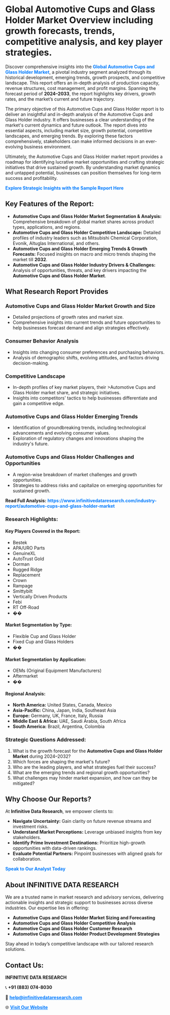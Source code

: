 <h1>Global Automotive Cups and Glass Holder Market Overview including growth forecasts, trends, competitive analysis, and key player strategies.</h1>
<p>
Discover comprehensive insights into the 
<a href="https://www.infinitivedataresearch.com/industry-report/automotive-cups-and-glass-holder-market" rel="dofollow" style="color: #007BFF; text-decoration: none;"><strong>Global Automotive Cups and Glass Holder Market</strong></a>, a pivotal industry segment analyzed through its historical development, emerging trends, growth prospects, and competitive landscape. This report offers an in-depth analysis of production capacity, revenue structures, cost management, and profit margins. Spanning the forecast period of <strong>2024–2033</strong>, the report highlights key drivers, growth rates, and the market’s current and future trajectory.
</p>
<p>
The primary objective of this Automotive Cups and Glass Holder report is to deliver an insightful and in-depth analysis of the Automotive Cups and Glass Holder industry. It offers businesses a clear understanding of the market's current dynamics and future outlook. The report dives into essential aspects, including market size, growth potential, competitive landscapes, and emerging trends. By exploring these factors comprehensively, stakeholders can make informed decisions in an ever-evolving business environment.
</p>
<p>
Ultimately, the Automotive Cups and Glass Holder market report provides a roadmap for identifying lucrative market opportunities and crafting strategic initiatives that drive sustained growth. By understanding market dynamics and untapped potential, businesses can position themselves for long-term success and profitability.
</p>
<p>
<a href="https://www.infinitivedataresearch.com/request-sample/reportId=109029" style="color: #007BFF; text-decoration: none;"><strong>Explore Strategic Insights with the Sample Report Here</strong></a>
</p>

<h2>Key Features of the Report:</h2>
<ul>
<li><strong>Automotive Cups and Glass Holder Market Segmentation & Analysis:</strong> Comprehensive breakdown of global market shares across product types, applications, and regions.</li>
<li><strong>Automotive Cups and Glass Holder Competitive Landscape:</strong> Detailed profiles of industry leaders such as Mitsubishi Chemical Corporation, Evonik, Altuglas International, and others.</li>
<li><strong>Automotive Cups and Glass Holder Emerging Trends & Growth Forecasts:</strong> Focused insights on macro and micro trends shaping the market till <strong>2032</strong>.</li>
<li><strong>Automotive Cups and Glass Holder Industry Drivers & Challenges:</strong> Analysis of opportunities, threats, and key drivers impacting the <strong>Automotive Cups and Glass Holder Market</strong>.</li>
</ul>

<h2>What Research Report Provides</h2>
<h3>Automotive Cups and Glass Holder Market Growth and Size</h3>
<ul>
<li>Detailed projections of growth rates and market size.</li>
<li>Comprehensive insights into current trends and future opportunities to help businesses forecast demand and align strategies effectively.</li>
</ul>

<h3>Consumer Behavior Analysis</h3>
<ul>
<li>Insights into changing consumer preferences and purchasing behaviors.</li>
<li>Analysis of demographic shifts, evolving attitudes, and factors driving decision-making.</li>
</ul>

<h3>Competitive Landscape</h3>
<ul>
<li>In-depth profiles of key market players, their >Automotive Cups and Glass Holder market share, and strategic initiatives.</li>
<li>Insights into competitors' tactics to help businesses differentiate and gain a competitive edge.</li>
</ul>

<h3>Automotive Cups and Glass Holder Emerging Trends</h3>
<ul>
<li>Identification of groundbreaking trends, including technological advancements and evolving consumer values.</li>
<li>Exploration of regulatory changes and innovations shaping the industry's future.</li>
</ul>

<h3>Automotive Cups and Glass Holder Challenges and Opportunities</h3>
<ul>
<li>A region-wise breakdown of market challenges and growth opportunities.</li>
<li>Strategies to address risks and capitalize on emerging opportunities for sustained growth.</li>
</ul>
<p><strong>Read Full Analysis:</strong> <a href="https://www.infinitivedataresearch.com/industry-report/automotive-cups-and-glass-holder-market" rel="dofollow" style="color: #007BFF; text-decoration: none;"><strong>https://www.infinitivedataresearch.com/industry-report/automotive-cups-and-glass-holder-market</strong></a></p>
<h3>Research Highlights:</h3>
<h4>Key Players Covered in the Report:</h4>
<ul><li>Bestek</li><li>APA/URO Parts</li><li>GenuineXL</li><li>AutoTrust Gold</li><li>Dorman</li><li>Rugged Ridge</li><li>Replacement</li><li>Crown</li><li>Rampage</li><li>Smittybilt</li><li>Vertically Driven Products</li><li>Febi</li><li>RT Off-Road</li><li>��</li></ul>
<h4>Market Segmentation by Type:</h4>
<ul><li>Flexible Cup and Glass Holder</li><li>Fixed Cup and Glass Holders</li><li>��</li></ul>
<h4>Market Segmentation by Application:</h4>
<ul><li>OEMs (Original Equipment Manufacturers)</li><li>Aftermarket</li><li>��</li></ul>

<h4>Regional Analysis:</h4>
<ul>
<li><strong>North America:</strong> United States, Canada, Mexico</li>
<li><strong>Asia-Pacific:</strong> China, Japan, India, Southeast Asia</li>
<li><strong>Europe:</strong> Germany, UK, France, Italy, Russia</li>
<li><strong>Middle East & Africa:</strong> UAE, Saudi Arabia, South Africa</li>
<li><strong>South America:</strong> Brazil, Argentina, Colombia</li>
</ul>

<h3>Strategic Questions Addressed:</h3>
<ol>
<li>What is the growth forecast for the <strong>Automotive Cups and Glass Holder Market</strong> during 2024–2032?</li>
<li>Which forces are shaping the market's future?</li>
<li>Who are the leading players, and what strategies fuel their success?</li>
<li>What are the emerging trends and regional growth opportunities?</li>
<li>What challenges may hinder market expansion, and how can they be mitigated?</li>
</ol>

<h2>Why Choose Our Reports?</h2>
<p>At <strong>Infinitive Data Research</strong>, we empower clients to:</p>
<ul>
<li><strong>Navigate Uncertainty:</strong> Gain clarity on future revenue streams and investment risks.</li>
<li><strong>Understand Market Perceptions:</strong> Leverage unbiased insights from key stakeholders.</li>
<li><strong>Identify Prime Investment Destinations:</strong> Prioritize high-growth opportunities with data-driven rankings.</li>
<li><strong>Evaluate Potential Partners:</strong> Pinpoint businesses with aligned goals for collaboration.</li>
</ul>
<p><a href="https://www.infinitivedataresearch.com/industry-report/automotive-cups-and-glass-holder-market" rel="dofollow" style="color: #007BFF; text-decoration: none;"><strong>Speak to Our Analyst Today</strong></a></p>

<h2>About INFINITIVE DATA RESEARCH</h2>
<p>We are a trusted name in market research and advisory services, delivering actionable insights and strategic support to businesses across diverse industries. Our expertise lies in offering:</p>
<ul>
<li><strong>Automotive Cups and Glass Holder Market Sizing and Forecasting</strong></li>
<li><strong>Automotive Cups and Glass Holder Competitive Analysis</strong></li>
<li><strong>Automotive Cups and Glass Holder Customer Research</strong></li>
<li><strong>Automotive Cups and Glass Holder Product Development Strategies</strong></li>
</ul>
<p>Stay ahead in today’s competitive landscape with our tailored research solutions.</p>

<h2>Contact Us:</h2>
<p><strong>INFINITIVE DATA RESEARCH</strong></p>
<p>📞 <strong>+91 (883) 074-8030</strong></p>
<p>📧 <strong><a href="mailto:help@infinitivedataresearch.com" style="color: #007BFF;">help@infinitivedataresearch.com</a></strong></p>
<p>🌐 <strong><a href="https://www.infinitivedataresearch.com" rel="dofollow" style="color: #007BFF;">Visit Our Website</a></strong></p>